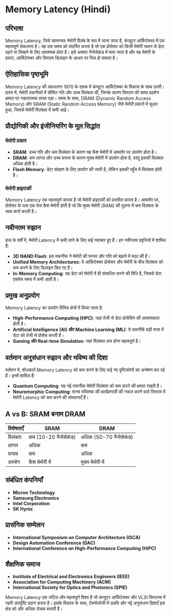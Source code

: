 # Memory Latency (Hindi)

## परिभाषा
Memory Latency, जिसे सामान्यतः मेमोरी विलंब के रूप में जाना जाता है, कंप्यूटर आर्किटेक्चर में एक महत्वपूर्ण संकल्पना है। यह उस समय को संदर्भित करता है जो एक प्रोसेसर को किसी मेमोरी स्थान से डेटा पढ़ने या लिखने के लिए आवश्यक होता है। इसे अक्सर नैनोसेकंड में मापा जाता है और यह मेमोरी के प्रकार, आर्किटेक्चर और सिस्टम डिज़ाइन के आधार पर भिन्न हो सकता है।

## ऐतिहासिक पृष्ठभूमि
Memory Latency की अवधारणा 1970 के दशक में कंप्यूटर आर्किटेक्चर के विकास के साथ उभरी। प्रारंभ में, मेमोरी तकनीकों में सीमित गति और उच्च विलंबता थी, जिनके कारण सिस्टम की समग्र प्रदर्शन क्षमता पर नकारात्मक प्रभाव पड़ा। समय के साथ, DRAM (Dynamic Random Access Memory) और SRAM (Static Random Access Memory) जैसे मेमोरी प्रकारों में सुधार हुआ, जिससे मेमोरी विलंबता में कमी आई।

## प्रौद्योगिकी और इंजीनियरिंग के मूल सिद्धांत
### मेमोरी प्रकार
- **SRAM**: उच्च गति और कम विलंबता के कारण यह कैश मेमोरी में आमतौर पर उपयोग होता है।
- **DRAM**: कम लागत और उच्च घनत्व के कारण मुख्य मेमोरी में उपयोग होता है, परंतु इसकी विलंबता अधिक होती है।
- **Flash Memory**: डेटा संग्रहण के लिए उपयोग की जाती है, लेकिन इसकी पहुँच में विलंबता होती है।

### मेमोरी हाइरार्की
Memory Latency एक महत्वपूर्ण कारक है जो मेमोरी हाइरार्की को प्रभावित करता है। आमतौर पर, प्रोसेसर के पास एक तेज कैश मेमोरी होती है जो कि मुख्य मेमोरी (RAM) की तुलना में कम विलंबता के साथ कार्य करती है।

## नवीनतम रुझान
हाल के वर्षों में, मेमोरी Latency में कमी लाने के लिए कई नवाचार हुए हैं। इन नवीनतम प्रवृत्तियों में शामिल हैं:
- **3D NAND Flash**: इस तकनीक ने मेमोरी की घनत्व और गति को बढ़ाने में मदद की है।
- **Unified Memory Architectures**: ये आर्किटेक्चर प्रोसेसर और मेमोरी के बीच विलंबता को कम करने के लिए डिज़ाइन किए गए हैं।
- **In-Memory Computing**: यह डेटा को मेमोरी में ही संसाधित करने की विधि है, जिससे डेटा एक्सेस समय में कमी आती है।

## प्रमुख अनुप्रयोग
Memory Latency का उपयोग विभिन्न क्षेत्रों में किया जाता है:
- **High-Performance Computing (HPC)**: जहां तेजी से डेटा प्रोसेसिंग की आवश्यकता होती है।
- **Artificial Intelligence (AI) और Machine Learning (ML)**: ये तकनीकें बड़ी मात्रा में डेटा को तेजी से प्रोसेस करती हैं।
- **Gaming और Real-time Simulation**: जहां विलंबता कम होना महत्वपूर्ण है।

## वर्तमान अनुसंधान रुझान और भविष्य की दिशा
वर्तमान में, शोधकर्ता Memory Latency को कम करने के लिए कई नए दृष्टिकोणों का अन्वेषण कर रहे हैं। इनमें शामिल हैं:
- **Quantum Computing**: यह नई तकनीक मेमोरी विलंबता को कम करने की क्षमता रखती है।
- **Neuromorphic Computing**: मानव मस्तिष्क की कार्यप्रणाली की नकल करने वाले सिस्टम में मेमोरी Latency को कम करने की संभावनाएँ हैं।

## A vs B: SRAM बनाम DRAM
| विशेषताएँ      | SRAM                       | DRAM                     |
|----------------|---------------------------|--------------------------|
| विलंबता        | कम (10-20 नैनोसेकंड)    | अधिक (50-70 नैनोसेकंड) |
| लागत           | अधिक                      | कम                      |
| घनत्व          | कम                        | अधिक                    |
| उपयोग          | कैश मेमोरी में            | मुख्य मेमोरी में         |

## संबंधित कंपनियाँ
- **Micron Technology**
- **Samsung Electronics**
- **Intel Corporation**
- **SK Hynix**

## प्रासंगिक सम्मेलन
- **International Symposium on Computer Architecture (ISCA)**
- **Design Automation Conference (DAC)**
- **International Conference on High-Performance Computing (HiPC)**

## शैक्षणिक समाज
- **Institute of Electrical and Electronics Engineers (IEEE)**
- **Association for Computing Machinery (ACM)**
- **International Society for Optics and Photonics (SPIE)**

Memory Latency एक जटिल और महत्वपूर्ण विषय है जो कंप्यूटर आर्किटेक्चर और VLSI सिस्टम्स में गहरी अंतर्दृष्टि प्रदान करता है। इसके विकास के साथ, टेक्नोलॉजी में उन्नति और नई अनुसंधान दिशाएँ इस क्षेत्र को और अधिक रोचक बनाती हैं।